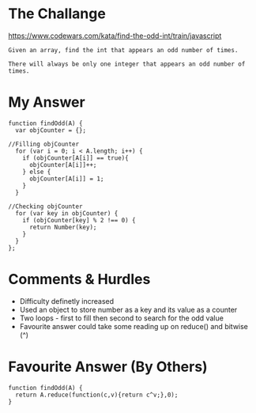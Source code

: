 # The Challange

https://www.codewars.com/kata/find-the-odd-int/train/javascript

```
Given an array, find the int that appears an odd number of times.

There will always be only one integer that appears an odd number of times.

```

# My Answer

```
function findOdd(A) {
  var objCounter = {};

//Filling objCounter
  for (var i = 0; i < A.length; i++) {
    if (objCounter[A[i]] == true){
      objCounter[A[i]]++;
    } else {
      objCounter[A[i]] = 1;
    }
  }

//Checking objCounter
  for (var key in objCounter) {
    if (objCounter[key] % 2 !== 0) {
      return Number(key);
    }
  }
};
```

# Comments & Hurdles

* Difficulty definetly increased
* Used an object to store number as a key and its value as a counter
* Two loops - first to fill then second to search for the odd value
* Favourite answer could take some reading up on reduce() and bitwise (^)

# Favourite Answer (By Others)
```
function findOdd(A) {
  return A.reduce(function(c,v){return c^v;},0);
}
```